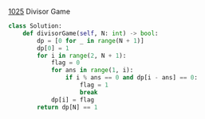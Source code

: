 [1025](https://leetcode.com/problems/divisor-game/) Divisor Game

```python
class Solution:
    def divisorGame(self, N: int) -> bool:
        dp = [0 for _ in range(N + 1)]
        dp[0] = 1
        for i in range(2, N + 1):
            flag = 0
            for ans in range(1, i):
                if i % ans == 0 and dp[i - ans] == 0:
                    flag = 1
                    break
            dp[i] = flag
        return dp[N] == 1
                        
```